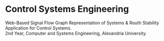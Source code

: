 # Control Systems Engineering
Web-Based Signal Flow Graph Representation of Systems & Routh Stability Application for Control Systems.<br>
2nd Year, Computer and Systems Engineering, Alexandria University.
